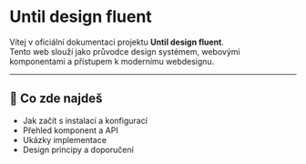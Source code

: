 # Until design fluent

Vítej v oficiální dokumentaci projektu **Until design fluent**.  
Tento web slouží jako průvodce design systémem, webovými komponentami a přístupem k modernímu webdesignu.

---

## 🧭 Co zde najdeš
- Jak začít s instalací a konfigurací
- Přehled komponent a API
- Ukázky implementace
- Design principy a doporučení

